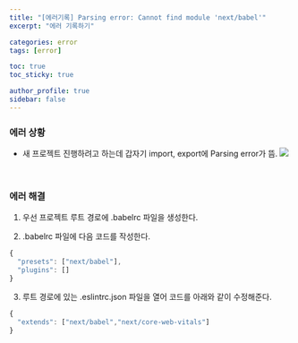 ```yaml
---
title: "[에러기록] Parsing error: Cannot find module 'next/babel'"
excerpt: "에러 기록하기"

categories: error
tags: [error]

toc: true
toc_sticky: true

author_profile: true
sidebar: false
---
```


### 에러 상황

- 새 프로젝트 진행하려고 하는데 갑자기 import, export에 Parsing error가 뜸.
  ![](https://velog.velcdn.com/images/hyeun427/post/b17b446b-0721-42dd-bb42-dc91119bbe2e/image.png)

<br>

### 에러 해결

1. 우선 프로젝트 루트 경로에 .babelrc 파일을 생성한다.

2. .babelrc 파일에 다음 코드를 작성한다.

```jsx
{
  "presets": ["next/babel"],
  "plugins": []
}
```

3. 루트 경로에 있는 .eslintrc.json 파일을 열어 코드를 아래와 같이 수정해준다.

```jsx
{
  "extends": ["next/babel","next/core-web-vitals"]
}
```

